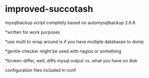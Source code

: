 # improved-succotash
mysqlbackup script completly based on automysqlbackup 2.6.8 

*written for work purposes


*use multi to wrap around ix if you have multiple databases to dump


*gentle-checker might be used with nagios or something


*broken-differ, well, diffs mysql output vs. what you have on disk


 
 
configuration files included in conf
